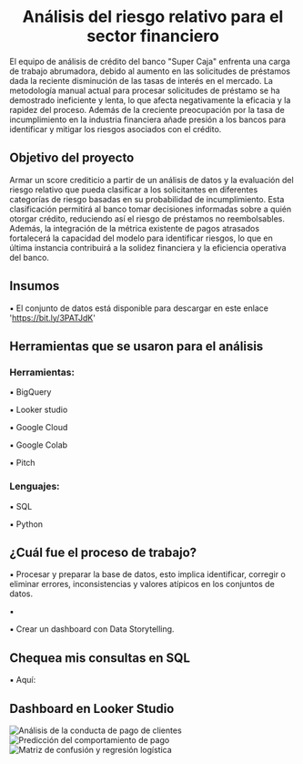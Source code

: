 # <h1 align="center"> Análisis del riesgo relativo para el sector financiero  </h1>

El equipo de análisis de crédito del banco "Super Caja" enfrenta una carga de trabajo abrumadora, debido al aumento en las solicitudes de préstamos dada la reciente disminución de las tasas de interés en el mercado. La metodología manual actual para procesar solicitudes de préstamo se ha demostrado ineficiente y lenta, lo que afecta negativamente la eficacia y la rapidez del proceso. Además de la creciente preocupación por la tasa de incumplimiento en la industria financiera añade presión a los bancos para identificar y mitigar los riesgos asociados con el crédito.

## Objetivo del proyecto

Armar un score crediticio a partir de un análisis de datos y la evaluación del riesgo relativo que pueda clasificar a los solicitantes en diferentes categorías de riesgo basadas en su probabilidad de incumplimiento. Esta clasificación permitirá al banco tomar decisiones informadas sobre a quién otorgar crédito, reduciendo así el riesgo de préstamos no reembolsables. Además, la integración de la métrica existente de pagos atrasados fortalecerá la capacidad del modelo para identificar riesgos, lo que en última instancia contribuirá a la solidez financiera y la eficiencia operativa del banco.

## Insumos

▪️ El conjunto de datos está disponible para descargar en este enlace 'https://bit.ly/3PATJdK'

## Herramientas que se usaron para el análisis

### Herramientas:

▪️ BigQuery

▪️ Looker studio 

▪️ Google Cloud

▪️ Google Colab

▪️ Pitch

### Lenguajes:

▪️ SQL

▪️ Python

## ¿Cuál fue el proceso de trabajo?

▪️ Procesar y preparar la base de datos, esto implica identificar, corregir o eliminar errores, inconsistencias y valores atípicos en los conjuntos de datos.

▪️ 

▪️ Crear un dashboard con Data Storytelling.

## Chequea mis consultas en SQL

▪️ Aquí: 

## Dashboard en Looker Studio

![Análisis de la conducta de pago de clientes](https://raw.githubusercontent.com/MayteLlerena/Banco_Super_Caja/main/An%C3%A1lisis%20de%20la%20conducta%20de%20pago%20de%20clientes.png)
![Predicción del comportamiento de pago](https://raw.githubusercontent.com/MayteLlerena/Banco_Super_Caja/main/Predicci%C3%B3n%20del%20comportamiento%20de%20pago.png)
![Matriz de confusión y regresión logística](https://raw.githubusercontent.com/MayteLlerena/Banco_Super_Caja/main/Matriz%20de%20confusi%C3%B3n%20y%20regresi%C3%B3n%20log%C3%ADstica.png)

